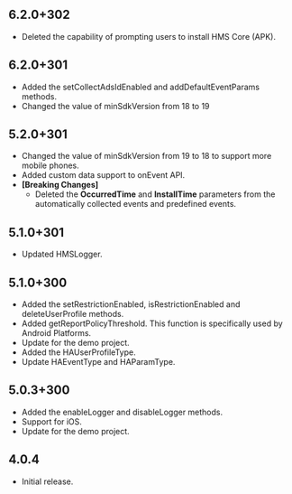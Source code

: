 ## 6.2.0+302

- Deleted the capability of prompting users to install HMS Core (APK).

## 6.2.0+301

- Added the setCollectAdsIdEnabled and addDefaultEventParams methods.
- Changed the value of minSdkVersion from 18 to 19

## 5.2.0+301

- Changed the value of minSdkVersion from 19 to 18 to support more mobile phones.
- Added custom data support to onEvent API.
- **[Breaking Changes]**
  - Deleted the **OccurredTime** and **InstallTime** parameters from the automatically collected events and predefined events.

## 5.1.0+301

- Updated HMSLogger.

## 5.1.0+300

- Added the setRestrictionEnabled, isRestrictionEnabled and deleteUserProfile methods.
- Added getReportPolicyThreshold. This function is specifically used by Android Platforms.
- Update for the demo project.
- Added the HAUserProfileType.
- Update HAEventType and HAParamType.

## 5.0.3+300

- Added the enableLogger and disableLogger methods.
- Support for iOS.
- Update for the demo project.

## 4.0.4

- Initial release.
